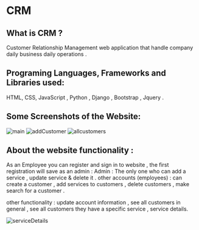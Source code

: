 # CRM
## What is CRM ?
Customer Relationship Management web application that handle company daily business daily operations . 

## Programing Languages, Frameworks and Libraries used:
HTML, CSS, JavaScript , Python , Django , Bootstrap , Jquery .

## Some Screenshots of the Website:
![main](https://user-images.githubusercontent.com/96873999/176911204-b3af2568-5940-4453-9f8f-71e56c3e0bb0.PNG)
![addCustomer](https://user-images.githubusercontent.com/96873999/176913695-1308cef4-6bfd-43d7-959e-8fe8c168556b.PNG)
![allcustomers](https://user-images.githubusercontent.com/96873999/176914142-d906b99c-9bac-4700-abfc-b1754e775207.PNG)

## About the website functionality :
As an Employee you can register and sign in to website , the first registration will save as an admin :
Admin : The only one who can add a service , update service & delete it .
other accounts (employees) : can create a customer , add services to customers , delete customers , make search for a customer . 

other functionality : update account information , see all customers in general , see all customers they have a specific service , service details. 

![serviceDetails](https://user-images.githubusercontent.com/96873999/176945642-c380d437-7c4e-4da1-8161-88dec1ec8556.PNG)




